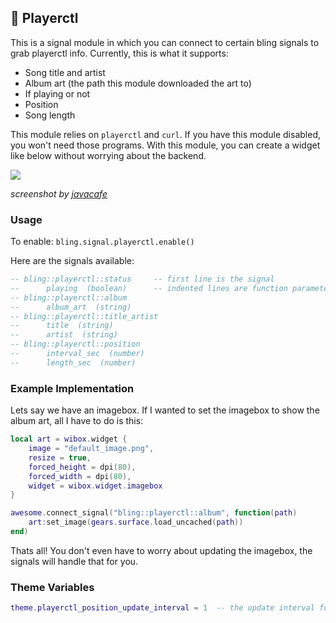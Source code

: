 ## 🎵 Playerctl <!-- {docsify-ignore} -->

This is a signal module in which you can connect to certain bling signals to grab playerctl info. Currently, this is what it supports:

- Song title and artist
- Album art (the path this module downloaded the art to)
- If playing or not
- Position
- Song length

This module relies on `playerctl` and `curl`. If you have this module disabled, you won't need those programs. With this module, you can create a widget like below without worrying about the backend.

![](https://user-images.githubusercontent.com/33443763/107377569-fa807900-6a9f-11eb-93c1-174c58eb7bf1.png)

*screenshot by [javacafe](https://github.com/JavaCafe01)*

### Usage

To enable: `bling.signal.playerctl.enable()`

Here are the signals available:

```lua
-- bling::playerctl::status     -- first line is the signal
--      playing  (boolean)      -- indented lines are function parameters
-- bling::playerctl::album
--      album_art  (string)
-- bling::playerctl::title_artist
--      title  (string)
--      artist  (string)
-- bling::playerctl::position
--      interval_sec  (number)
--      length_sec  (number)
```

### Example Implementation

Lets say we have an imagebox. If I wanted to set the imagebox to show the album art, all I have to do is this:
```lua
local art = wibox.widget {
    image = "default_image.png",
    resize = true,
    forced_height = dpi(80),
    forced_width = dpi(80),
    widget = wibox.widget.imagebox
}

awesome.connect_signal("bling::playerctl::album", function(path)
    art:set_image(gears.surface.load_uncached(path))
end)
```
Thats all! You don't even have to worry about updating the imagebox, the signals will handle that for you.

### Theme Variables
```lua
theme.playerctl_position_update_interval = 1  -- the update interval for fetching the position from playerctl
```
